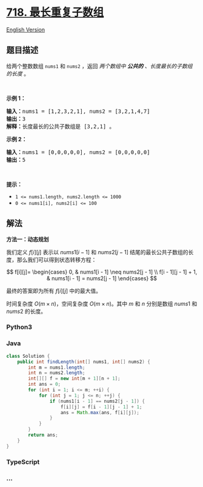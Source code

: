 # [718. 最长重复子数组](https://leetcode.cn/problems/maximum-length-of-repeated-subarray)

[English Version](/solution/0700-0799/0718.Maximum%20Length%20of%20Repeated%20Subarray/README_EN.md)

## 题目描述

<!-- 这里写题目描述 -->

<p>给两个整数数组&nbsp;<code>nums1</code>&nbsp;和&nbsp;<code>nums2</code>&nbsp;，返回 <em>两个数组中 <strong>公共的</strong> 、长度最长的子数组的长度&nbsp;</em>。</p>

<p>&nbsp;</p>

<p><strong>示例 1：</strong></p>

<pre>
<strong>输入：</strong>nums1 = [1,2,3,2,1], nums2 = [3,2,1,4,7]
<strong>输出：</strong>3
<strong>解释：</strong>长度最长的公共子数组是 [3,2,1] 。
</pre>

<p><strong>示例 2：</strong></p>

<pre>
<strong>输入：</strong>nums1 = [0,0,0,0,0], nums2 = [0,0,0,0,0]
<strong>输出：</strong>5
</pre>

<p>&nbsp;</p>

<p><strong>提示：</strong></p>

<ul>
	<li><code>1 &lt;= nums1.length, nums2.length &lt;= 1000</code></li>
	<li><code>0 &lt;= nums1[i], nums2[i] &lt;= 100</code></li>
</ul>

## 解法

<!-- 这里可写通用的实现逻辑 -->

**方法一：动态规划**

我们定义 $f[i][j]$ 表示以 $nums1[i - 1]$ 和 $nums2[j - 1]$ 结尾的最长公共子数组的长度，那么我们可以得到状态转移方程：

$$
f[i][j]=
\begin{cases}
0, & nums1[i - 1] \neq nums2[j - 1] \\
f[i - 1][j - 1] + 1, & nums1[i - 1] = nums2[j - 1]
\end{cases}
$$

最终的答案即为所有 $f[i][j]$ 中的最大值。

时间复杂度 $O(m \times n)$，空间复杂度 $O(m \times n)$。其中 $m$ 和 $n$ 分别是数组 $nums1$ 和 $nums2$ 的长度。

<!-- tabs:start -->

### **Python3**

<!-- 这里可写当前语言的特殊实现逻辑 -->



### **Java**

<!-- 这里可写当前语言的特殊实现逻辑 -->

```java
class Solution {
    public int findLength(int[] nums1, int[] nums2) {
        int m = nums1.length;
        int n = nums2.length;
        int[][] f = new int[m + 1][n + 1];
        int ans = 0;
        for (int i = 1; i <= m; ++i) {
            for (int j = 1; j <= n; ++j) {
                if (nums1[i - 1] == nums2[j - 1]) {
                    f[i][j] = f[i - 1][j - 1] + 1;
                    ans = Math.max(ans, f[i][j]);
                }
            }
        }
        return ans;
    }
}
```









### **TypeScript**







### **...**

```

```


